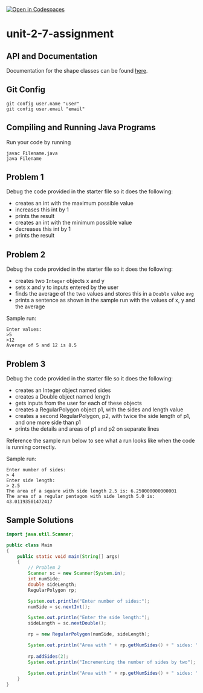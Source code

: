 [![Open in Codespaces](https://classroom.github.com/assets/launch-codespace-2972f46106e565e64193e422d61a12cf1da4916b45550586e14ef0a7c637dd04.svg)](https://classroom.github.com/open-in-codespaces?assignment_repo_id=16519903)
# unit-2-7-assignment

## API and Documentation
Documentation for the shape classes can be found [here](https://coderunner.projectstem.org/docs/shapes/index.html).

## Git Config
```
git config user.name "user"
git config user.email "email"
```

## Compiling and Running Java Programs
Run your code by running
```
javac Filename.java
java Filename
```

## Problem 1
Debug the code provided in the starter file so it does the following:

* creates an int with the maximum possible value
* increases this int by 1
* prints the result
* creates an int with the minimum possible value
* decreases this int by 1
* prints the result

## Problem 2
Debug the code provided in the starter file so it does the following:

* creates two `Integer` objects x and y
* sets x and y to inputs entered by the user
* finds the average of the two values and stores this in a `Double` value `avg`
* prints a sentence as shown in the sample run with the values of x, y and the average

Sample run:
```
Enter values:
>5
>12
Average of 5 and 12 is 8.5
```

## Problem 3
Debug the code provided in the starter file so it does the following:

* creates an Integer object named sides
* creates a Double object named length
* gets inputs from the user for each of these objects
* creates a RegularPolygon object p1, with the sides and length value
* creates a second RegularPolygon, p2, with twice the side length of p1, and one more side than p1
* prints the details and areas of p1 and p2 on separate lines

Reference the sample run below to see what a run looks like when the code is running correctly.

Sample run:
```
Enter number of sides:
> 4
Enter side length:
> 2.5
The area of a square with side length 2.5 is: 6.250000000000001
The area of a regular pentagon with side length 5.0 is: 43.01193501472417
```

## Sample Solutions
```java
import java.util.Scanner;

public class Main
{
	public static void main(String[] args)
	{
		// Problem 2
		Scanner sc = new Scanner(System.in);
		int numSide;
		double sideLength;
		RegularPolygon rp;

		System.out.println("Enter number of sides:");
		numSide = sc.nextInt();

		System.out.println("Enter the side length:");
		sideLength = sc.nextDouble();

		rp = new RegularPolygon(numSide, sideLength);

		System.out.println("Area with " + rp.getNumSides() + " sides: " + rp.getArea());
		
		rp.addSides(2);
		System.out.println("Incrementing the number of sides by two");
		
		System.out.println("Area with " + rp.getNumSides() + " sides: " + rp.getArea());
	}
}
```
